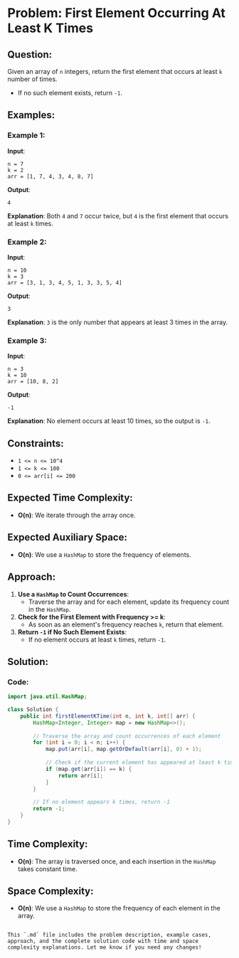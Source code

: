 
# Problem: First Element Occurring At Least K Times

## Question:
Given an array of `n` integers, return the first element that occurs at least `k` number of times.

- If no such element exists, return `-1`.

## Examples:

### Example 1:
**Input**:
```
n = 7
k = 2
arr = [1, 7, 4, 3, 4, 8, 7]
```
**Output**:
```
4
```
**Explanation**:
Both `4` and `7` occur twice, but `4` is the first element that occurs at least `k` times.

### Example 2:
**Input**:
```
n = 10
k = 3
arr = [3, 1, 3, 4, 5, 1, 3, 3, 5, 4]
```
**Output**:
```
3
```
**Explanation**:
`3` is the only number that appears at least 3 times in the array.

### Example 3:
**Input**:
```
n = 3
k = 10
arr = [10, 8, 2]
```
**Output**:
```
-1
```
**Explanation**:
No element occurs at least 10 times, so the output is `-1`.

## Constraints:
- `1 <= n <= 10^4`
- `1 <= k <= 100`
- `0 <= arr[i] <= 200`

## Expected Time Complexity:
- **O(n)**: We iterate through the array once.

## Expected Auxiliary Space:
- **O(n)**: We use a `HashMap` to store the frequency of elements.

## Approach:
1. **Use a `HashMap` to Count Occurrences**:
   - Traverse the array and for each element, update its frequency count in the `HashMap`.
2. **Check for the First Element with Frequency >= k**:
   - As soon as an element's frequency reaches `k`, return that element.
3. **Return `-1` if No Such Element Exists**:
   - If no element occurs at least `k` times, return `-1`.

## Solution:

### Code:
```java
import java.util.HashMap;

class Solution {
    public int firstElementKTime(int n, int k, int[] arr) {
        HashMap<Integer, Integer> map = new HashMap<>();
        
        // Traverse the array and count occurrences of each element
        for (int i = 0; i < n; i++) {
            map.put(arr[i], map.getOrDefault(arr[i], 0) + 1);
            
            // Check if the current element has appeared at least k times
            if (map.get(arr[i]) == k) {
                return arr[i];
            }
        }
        
        // If no element appears k times, return -1
        return -1;
    }
}
```

## Time Complexity:
- **O(n)**: The array is traversed once, and each insertion in the `HashMap` takes constant time.

## Space Complexity:
- **O(n)**: We use a `HashMap` to store the frequency of each element in the array.

```

This `.md` file includes the problem description, example cases, approach, and the complete solution code with time and space complexity explanations. Let me know if you need any changes!